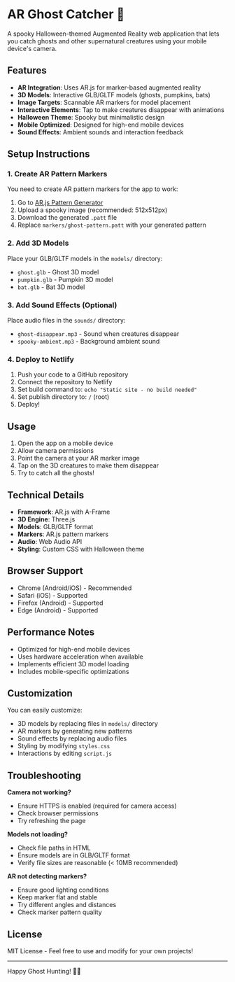 # AR Ghost Catcher 👻

A spooky Halloween-themed Augmented Reality web application that lets you catch ghosts and other supernatural creatures using your mobile device's camera.

## Features

- **AR Integration**: Uses AR.js for marker-based augmented reality
- **3D Models**: Interactive GLB/GLTF models (ghosts, pumpkins, bats)
- **Image Targets**: Scannable AR markers for model placement
- **Interactive Elements**: Tap to make creatures disappear with animations
- **Halloween Theme**: Spooky but minimalistic design
- **Mobile Optimized**: Designed for high-end mobile devices
- **Sound Effects**: Ambient sounds and interaction feedback

## Setup Instructions

### 1. Create AR Pattern Markers

You need to create AR pattern markers for the app to work:

1. Go to [AR.js Pattern Generator](https://jeromeetienne.github.io/AR.js/three.js/examples/marker-training/examples/generator.html)
2. Upload a spooky image (recommended: 512x512px)
3. Download the generated `.patt` file
4. Replace `markers/ghost-pattern.patt` with your generated pattern

### 2. Add 3D Models

Place your GLB/GLTF models in the `models/` directory:
- `ghost.glb` - Ghost 3D model
- `pumpkin.glb` - Pumpkin 3D model  
- `bat.glb` - Bat 3D model

### 3. Add Sound Effects (Optional)

Place audio files in the `sounds/` directory:
- `ghost-disappear.mp3` - Sound when creatures disappear
- `spooky-ambient.mp3` - Background ambient sound

### 4. Deploy to Netlify

1. Push your code to a GitHub repository
2. Connect the repository to Netlify
3. Set build command to: `echo "Static site - no build needed"`
4. Set publish directory to: `/` (root)
5. Deploy!

## Usage

1. Open the app on a mobile device
2. Allow camera permissions
3. Point the camera at your AR marker image
4. Tap on the 3D creatures to make them disappear
5. Try to catch all the ghosts!

## Technical Details

- **Framework**: AR.js with A-Frame
- **3D Engine**: Three.js
- **Models**: GLB/GLTF format
- **Markers**: AR.js pattern markers
- **Audio**: Web Audio API
- **Styling**: Custom CSS with Halloween theme

## Browser Support

- Chrome (Android/iOS) - Recommended
- Safari (iOS) - Supported
- Firefox (Android) - Supported
- Edge (Android) - Supported

## Performance Notes

- Optimized for high-end mobile devices
- Uses hardware acceleration when available
- Implements efficient 3D model loading
- Includes mobile-specific optimizations

## Customization

You can easily customize:
- 3D models by replacing files in `models/` directory
- AR markers by generating new patterns
- Sound effects by replacing audio files
- Styling by modifying `styles.css`
- Interactions by editing `script.js`

## Troubleshooting

**Camera not working?**
- Ensure HTTPS is enabled (required for camera access)
- Check browser permissions
- Try refreshing the page

**Models not loading?**
- Check file paths in HTML
- Ensure models are in GLB/GLTF format
- Verify file sizes are reasonable (< 10MB recommended)

**AR not detecting markers?**
- Ensure good lighting conditions
- Keep marker flat and stable
- Try different angles and distances
- Check marker pattern quality

## License

MIT License - Feel free to use and modify for your own projects!

---

Happy Ghost Hunting! 👻🎃
